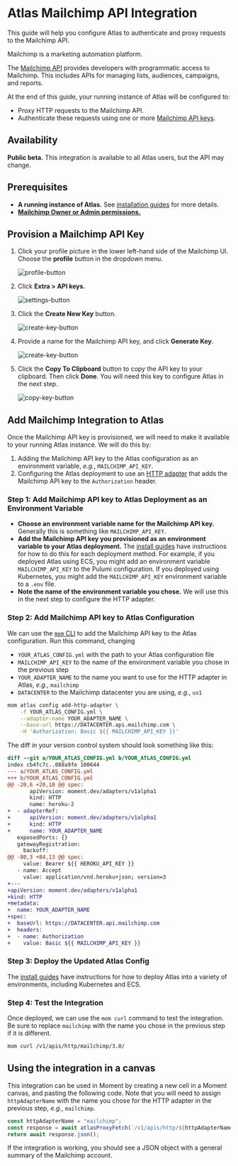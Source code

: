 # Atlas Mailchimp API Integration

This guide will help you configure Atlas to authenticate and proxy requests to the Mailchimp API.

Mailchimp is a marketing automation platform.

The [Mailchimp API][mc-api] provides developers with programmatic access to Mailchimp.
This includes APIs for managing lists, audiences, campaigns, and reports.

At the end of this guide, your running instance of Atlas will be configured to:

-   Proxy HTTP requests to the Mailchimp API.
-   Authenticate these requests using one or more [Mailchimp API keys][mc-api-keys-docs].

## Availability

**Public beta.** This integration is available to all Atlas users, but the API may change.

## Prerequisites

-   **A running instance of Atlas.** See [installation guides][install-guides] for more details.
-   [**Mailchimp Owner or Admin permissions.**][mc-roles]

## Provision a Mailchimp API Key

1.  Click your profile picture in the lower left-hand side of the Mailchimp UI.
    Choose the **profile** button in the dropdown menu.

    ![profile-button](/atlas-docs/images/mailchimp-user-menu.png)

1.  Click **Extra > API keys.**

    ![settings-button](/atlas-docs/images/mailchimp-profile.png)

1.  Click the **Create New Key** button.

    ![create-key-button](/atlas-docs/images/mailchimp-api-keys.png)

1.  Provide a name for the Mailchimp API key, and click **Generate Key**.

    ![create-key-button](/atlas-docs/images/mailchimp-generate-key.png)

1.  Click the **Copy To Clipboard** button to copy the API key to your clipboard.
    Then click **Done**.
    You will need this key to configure Atlas in the next step.

    ![copy-key-button](/atlas-docs/images/mailchimp-copy-api-key.png)

## Add Mailchimp Integration to Atlas

Once the Mailchimp API key is provisioned, we will need to make it available to your running Atlas instance.
We will do this by:

1. Adding the Mailchimp API key to the Atlas configuration as an environment variable, _e.g._, `MAILCHIMP_API_KEY`.
1. Configuring the Atlas deployment to use an [HTTP adapter][http-adapter] that adds the Mailchimp API key to the `Authorization` header.

### Step 1: Add Mailchimp API key to Atlas Deployment as an Environment Variable

-   **Choose an environment variable name for the Mailchimp API key.** Generally this is something like `MAILCHIMP_API_KEY`.
-   **Add the Mailchimp API key you provisioned as an environment variable to your Atlas deployment.**
    The [install guides][install-guides] have instructions for how to do this for each deployment method.
    For example, if you deployed Atlas using ECS, you might add an environment variable `MAILCHIMP_API_KEY` to the Pulumi configuration.
    If you deployed using Kubernetes, you might add the `MAILCHIMP_API_KEY` environment variable to a `.env` file.
-   **Note the name of the environment variable you chose.** We will use this in the next step to configure the HTTP adapter.

### Step 2: Add Mailchimp API key to Atlas Configuration

We can use the [`mom` CLI][mom] to add the Mailchimp API key to the Atlas configuration.
Run this command, changing

-   `YOUR_ATLAS_CONFIG.yml` with the path to your Atlas configuration file
-   `MAILCHIMP_API_KEY` to the name of the environment variable you chose in the previous step
-   `YOUR_ADAPTER_NAME` to the name you want to use for the HTTP adapter in Atlas, _e.g._, `mailchimp`
-   `DATACENTER` to the Mailchimp datacenter you are using, _e.g._, `us1`

```sh
mom atlas config add-http-adapter \
    -f YOUR_ATLAS_CONFIG.yml \
    --adapter-name YOUR_ADAPTER_NAME \
    --base-url https://DATACENTER.api.mailchimp.com \
    -H 'Authorization: Basic ${{ MAILCHIMP_API_KEY }}'
```

The diff in your version control system should look something like this:

```diff
diff --git a/YOUR_ATLAS_CONFIG.yml b/YOUR_ATLAS_CONFIG.yml
index cb4fc7c..088a9fe 100644
--- a/YOUR_ATLAS_CONFIG.yml
+++ b/YOUR_ATLAS_CONFIG.yml
@@ -20,6 +20,10 @@ spec:
       apiVersion: moment.dev/adapters/v1alpha1
       kind: HTTP
       name: heroku-2
+  - adapterRef:
+      apiVersion: moment.dev/adapters/v1alpha1
+      kind: HTTP
+      name: YOUR_ADAPTER_NAME
   exposedPorts: {}
   gatewayRegistration:
     backoff:
@@ -80,3 +84,13 @@ spec:
     value: Bearer ${{ HEROKU_API_KEY }}
   - name: Accept
     value: application/vnd.heroku+json; version=3
+---
+apiVersion: moment.dev/adapters/v1alpha1
+kind: HTTP
+metadata:
+  name: YOUR_ADAPTER_NAME
+spec:
+  baseUrl: https://DATACENTER.api.mailchimp.com
+  headers:
+  - name: Authorization
+    value: Basic ${{ MAILCHIMP_API_KEY }}
```

### Step 3: Deploy the Updated Atlas Config

The [install guides][install-guides] have instructions for how to deploy Atlas into a variety of environments, including Kubernetes and ECS.

### Step 4: Test the Integration

Once deployed, we can use the `mom curl` command to test the integration.
Be sure to replace `mailchimp` with the name you chose in the previous step if it is different.

```sh
mom curl /v1/apis/http/mailchimp/3.0/
```

## Using the integration in a canvas

This integration can be used in Moment by creating a new cell in a Moment canvas, and pasting the following code.
Note that you will need to assign `httpAdapterName` with the name you chose for the HTTP adapter in the previous step, _e.g._, `mailchimp`.

```typescript
const httpAdapterName = "mailchimp";
const response = await atlasProxyFetch(`/v1/apis/http/${httpAdapterName}/3.0/`);
return await response.json();
```

If the integration is working, you should see a JSON object with a general summary of the Mailchimp account.

[mc-api]: https://mailchimp.com/developer/marketing/api/
[mc-roles]: https://mailchimp.com/help/manage-user-levels-in-your-account/
[mc-api-keys-docs]: https://mailchimp.com/help/about-api-keys/
[http-adapter]: /atlas-docs/integrations/http-and-rest-apis.md
[mom]: /atlas-docs/Installations/mom-cli-reference.md
[install-guides]: /atlas-docs/Installations/
